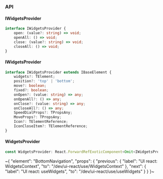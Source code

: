 

### API

#### IWidgetsProvider

```ts
interface IWidgetsProvider {
    open: (value?: string) => void;
    openAll: () => void;
    close: (value?: string) => void;
    closeAll: () => void;
}
```

#### IWidgetsProvider

```ts
interface IWidgetsProvider extends IBaseElement {
    widgets?: TElement;
    position?: 'top' | 'bottom';
    move?: boolean;
    fixed?: boolean;
    onOpen?: (value: string) => any;
    onOpenAll?: () => any;
    onClose?: (value: string) => any;
    onCloseAll?: () => any;
    SpeedDialProps?: TPropsAny;
    MoveProps?: TPropsAny;
    Icon?: TElementReference;
    IconCloseItem?: TElementReference;
}
```

#### WidgetsProvider

```ts
const WidgetsProvider: React.ForwardRefExoticComponent<Omit<IWidgetsProvider, "ref"> & React.RefAttributes<unknown>>;
```


~{
  "element": "BottomNavigation",
  "props": {
    "previous": {
      "label": "UI react: WidgetsContext",
      "to": "/dev/ui-react/use/WidgetsContext"
    },
    "next": {
      "label": "UI react: useWidgets",
      "to": "/dev/ui-react/use/useWidgets"
    }
  }
}~
